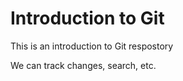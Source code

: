 # Introduction to Git

This is an introduction to Git respostory

We can track changes, search, etc.
